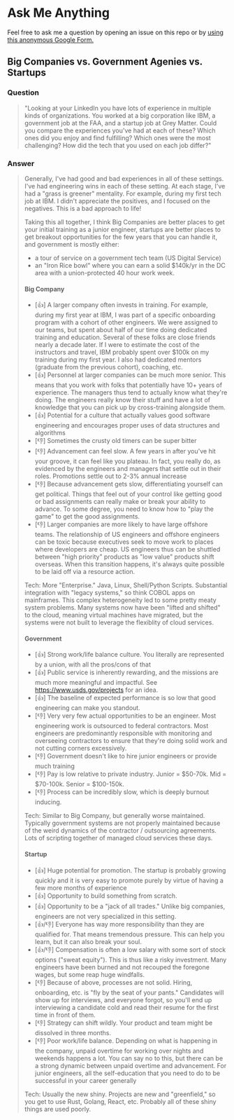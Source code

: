 # Ask Me Anything

Feel free to ask me a question by opening an issue on this repo or by [using this anonymous Google Form.](https://docs.google.com/forms/d/e/1FAIpQLSdkFYtMUpXVuBHu618Zj7F8I-1-IY2ccoyKDT6Jj_6Q8qa5uw/viewform)


## Big Companies vs. Government Agenies vs. Startups

### Question
>"Looking at your LinkedIn you have lots of experience in multiple kinds of organizations. You worked at a big corporation like IBM, a government job at the FAA, and a startup job at Grey Matter. Could you compare the experiences you've had at each of these? Which ones did you enjoy and find fulfilling? Which ones were the most challenging? How did the tech that you used on each job differ?"

### Answer
> Generally, I've had good and bad experiences in all of these settings. I've had engineering wins in each of these setting. At each stage, I've had a "grass is greener" mentality. For example, during my first tech job at IBM. I didn't appreciate the positives, and I focused on the negatives. This is a bad approach to life!
> 
> Taking this all together, I think Big Companies are better places to get your initial training as a junior engineer, startups are better places to get breakout opportunities for the few years that you can handle it, and government is mostly either:
> - a tour of service on a government tech team (US Digital Service)
> - an "Iron Rice bowl" where you can earn a solid $140k/yr in the DC area with a union-protected 40 hour work week.
>
> #### Big Company
> - [👍] A larger company often invests in training. For example, during my first year at IBM, I was part of a specific onboarding program with a cohort of other engineers. We were assigned to our teams, but spent about half of our time doing dedicated training and education. Several of these folks are close friends nearly a decade later. If I were to estimate the cost of the instructors and travel, IBM probably spent over $100k on my training during my first year. I also had dedicated mentors (graduate from the previous cohort), coaching, etc.
> - [👍] Personnel at larger companies can be much more senior. This means that you work with folks that potentially have 10+ years of experience. The managers thus tend to actually know what they're doing. The engineers really know their stuff and have a lot of knowledge that you can pick up by cross-training alongside them.
> - [👍] Potential for a culture that actually values good software engineering and encourages proper uses of data structures and algorithms
> - [👎] Sometimes the crusty old timers can be super bitter 
> - [👎] Advancement can feel slow. A few years in after you've hit your groove, it can feel like you plateau. In fact, you really do, as evidenced by the engineers and managers that settle out in their roles. Promotions settle out to 2-3% annual increase 
> - [👎] Because advancement gets slow, differentiating yourself can get political. Things that feel out of your control like getting good or bad assignments can really make or break your ability to advance. To some degree, you need to know how to "play the game" to get the good assignments.
> - [👎] Larger companies are more likely to have large offshore teams. The relationship of US engineers and offshore engineers can be toxic because executives seek to move work to places where developers are cheap. US engineers thus can be shuttled between "high priority" products as "low value" products shift overseas. When this transition happens, it's always quite possible to be laid off via a resource action. 
> 
> Tech: More "Enterprise." Java, Linux, Shell/Python Scripts. Substantial integration with "legacy systems," so think COBOL apps on mainframes. This complex heterogeneity led to some pretty meaty system problems. Many systems now have been "lifted and shifted" to the cloud, meaning virtual machines have migrated, but the systems were not built to leverage the flexiblity of cloud services.
> 
> #### Government
> - [👍] Strong work/life balance culture. You literally are represented by a union, with all the pros/cons of that
> - [👍] Public service is inherently rewarding, and the missions are much more meaningful and impactful. See https://www.usds.gov/projects for an idea.
> - [👍] The baseline of expected performance is so low that good engineering can make you standout.
> - [👎] Very very few actual opportunities to be an engineer. Most engineering work is outsourced to federal contractors. Most engineers are predominantly responsible with monitoring and overseeing contractors to ensure that they're doing solid work and not cutting corners excessively.
> - [👎] Government doesn't like to hire junior engineers or provide much training
> - [👎] Pay is low relative to private industry. Junior = $50-70k. Mid = $70-100k. Senior = $100-150k.
> - [👎] Process can be incredibly slow, which is deeply burnout inducing.
> 
> Tech: Similar to Big Company, but generally worse maintained. Typically government systems are not properly maintained because of the weird dynamics of the contractor / outsourcing agreements. Lots of scripting together of managed cloud services these days.
> 
> #### Startup
> - [👍] Huge potential for promotion. The startup is probably growing quickly and it is very easy to promote purely by virtue of having a few more months of experience
> - [👍] Opportunity to build something from scratch.
> - [👍] Opportunity to be a "jack of all trades." Unlike big companies, engineers are not very specialized in this setting.
> - [👍/👎] Everyone has way more responsibility than they are qualified for. That means tremendous pressure. This can help you learn, but it can also break your soul.
> - [👍/👎] Compensation is often a low salary with some sort of stock options ("sweat equity"). This is thus like a risky investment. Many engineers have been burned and not recouped the foregone wages, but some reap huge windfalls.
> - [👎] Because of above, processes are not solid. Hiring, onboarding, etc. is "fly by the seat of your pants." Candidates will show up for interviews, and everyone forgot, so you'll end up interviewing a candidate cold and read their resume for the first time in front of them.
> - [👎] Strategy can shift wildly. Your product and team might be dissolved in three months.
> - [👎] Poor work/life balance. Depending on what is happening in the company, unpaid overtime for working over nights and weekends happens a lot. You can say no to this, but there can be a strong dynamic between unpaid overtime and advancement. For junior engineers, all the self-education that you need to do to be successful in your career generally 
>
> Tech: Usually the new shiny. Projects are new and "greenfield," so you get to use Rust, Golang, React, etc. Probably all of these shiny things are used poorly.
